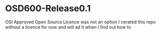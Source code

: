 # OSD600-Release0.1
OSI Approved Open Source Licence was not an option I cerated this repo without a licence for now and will ad it when I find out how to 
